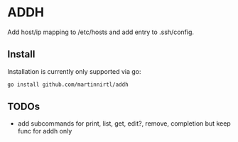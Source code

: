 # ADDH

Add host/ip mapping to /etc/hosts and add entry to .ssh/config.

## Install

Installation is currently only supported via go:

```bash
go install github.com/martinnirtl/addh
```

## TODOs

- add subcommands for print, list, get, edit?, remove, completion but keep func for addh only